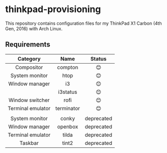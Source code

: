 # thinkpad-provisioning

This repository contains configuration files for my ThinkPad X1 Carbon (4th Gen, 2016) with Arch Linux.

## Requirements

| Category | Name | Status |
|:-----------------:|:----------:|:----------:|
| Compositor | compton | 😊 |
| System monitor | htop | 😊 |
| Window manager | i3 | 😊 |
|  | i3status | 😊 |
| Window switcher | rofi | 😊 |
| Terminal emulator | terminator | 😊 |
| | | |
| System monitor | conky | deprecated |
| Window manager | openbox | deprecated |
| Terminal emulator | tilda | deprecated |
| Taskbar | tint2 | deprecated |
